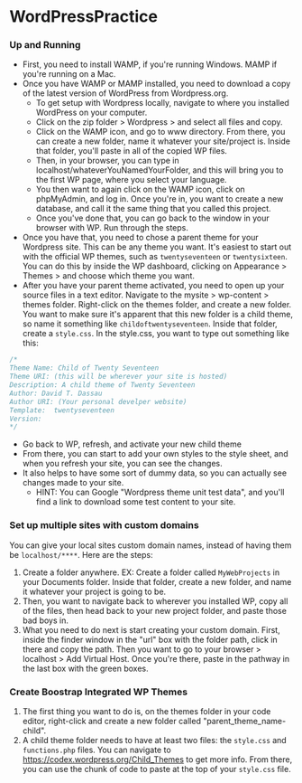 # WordPressPractice

### Up and Running
- First, you need to install WAMP, if you're running Windows. MAMP if you're running on a Mac.
- Once you have WAMP or MAMP installed, you need to download a copy of the latest version of WordPress from Wordpress.org.
  - To get setup with Wordpress locally, navigate to where you installed WordPress on your computer.
  - Click on the zip folder > Wordpress > and select all files and copy.
  - Click on the WAMP icon, and go to www directory. From there, you can create a new folder, name it whatever your site/project is. Inside that folder, you'll paste in all of the copied WP files.
  - Then, in your browser, you can type in localhost/whateverYouNamedYourFolder, and this will bring you to the first WP page, where you select your language.
  - You then want to again click on the WAMP icon, click on phpMyAdmin, and log in. Once you're in, you want to create a new database, and call it the same thing that you called this project.
  - Once you've done that, you can go back to the window in your browser with WP. Run through the steps.
- Once you have that, you need to chose a parent theme for your Wordpress site. This can be any theme you want. It's easiest to start out with the official WP themes, such as `twentyseventeen` or `twentysixteen`. You can do this by inside the WP dashboard, clicking on Appearance > Themes > and choose which theme you want.
- After you have your parent theme activated, you need to open up your source files in a text editor. Navigate to the mysite > wp-content > themes folder. Right-click on the themes folder, and create a new folder. You want to make sure it's apparent that this new folder is a child theme, so name it something like `childoftwentyseventeen`. Inside that folder, create a `style.css`. In the style.css, you want to type out something like this:
```CSS
/*
Theme Name: Child of Twenty Seventeen
Theme URI: (this will be wherever your site is hosted)
Description: A child theme of Twenty Seventeen
Author: David T. Dassau
Author URI: (Your personal develper website)
Template:  twentyseventeen
Version:
*/
```
- Go back to WP, refresh, and activate your new child theme
- From there, you can start to add your own styles to the style sheet, and when you refresh your site, you can see the changes. 
- It also helps to have some sort of dummy data, so you can actually see changes made to your site.
  - HINT: You can Google "Wordpress theme unit test data", and you'll find a link to download some test content to your site.

### Set up multiple sites with custom domains
You can give your local sites custom domain names, instead of having them be `localhost/****`. Here are the steps:
1. Create a folder anywhere. EX: Create a folder called `MyWebProjects` in your Documents folder. Inside that folder, create a new folder, and name it whatever your project is going to be.
2. Then, you want to navigate back to wherever you installed WP, copy all of the files, then head back to your new project folder, and paste those bad boys in.
3. What you need to do next is start creating your custom domain. First, inside the finder window in the "url" box with the folder path, click in there and copy the path. Then you want to go to your browser > localhost > Add Virtual Host. Once you're there, paste in the pathway in the last box with the green boxes.

### Create Boostrap Integrated WP Themes
1. The first thing you want to do is, on the themes folder in your code editor, right-click and create a new folder called "parent_theme_name-child".
2. A child theme folder needs to have at least two files: the `style.css` and `functions.php` files. You can navigate to https://codex.wordpress.org/Child_Themes to get more info. From there, you can use the chunk of code to paste at the top of your `style.css` file.
